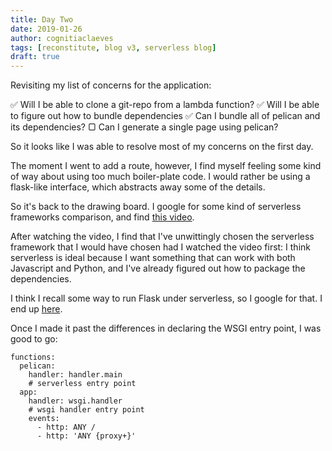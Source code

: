 ```yaml
---
title: Day Two
date: 2019-01-26
author: cognitiaclaeves
tags: [reconstitute, blog v3, serverless blog]
draft: true
---
```


Revisiting my list of concerns for the application:

&#9989; Will I be able to clone a git-repo from a lambda function?
&#9989; Will I be able to figure out how to bundle dependencies
&#9989; Can I bundle all of pelican and its dependencies?
&#x25a2; Can I generate a single page using pelican?

So it looks like I was able to resolve most of my concerns on the first day.

The moment I went to add a route, however, I find myself feeling some kind of way about using too much boiler-plate code. I would rather be using a flask-like interface, which abstracts away some of the details.

So it's back to the drawing board. I google for some kind of serverless frameworks comparison, and find [this video](https://www.youtube.com/watch?v=pj9vrE_UN4M).

After watching the video, I find that I've unwittingly chosen the serverless framework that I would have chosen had I watched the video first: I think serverless is ideal because I want something that can work with both Javascript and Python, and I've already figured out how to package the dependencies.

I think I recall some way to run Flask under serverless, so I google for that. I end up [here](https://medium.com/@Twistacz/flask-serverless-api-in-aws-lambda-the-easy-way-a445a8805028).

Once I made it past the differences in declaring the WSGI entry point, I was good to go:

	functions:
	  pelican:
	    handler: handler.main
	    # serverless entry point
	  app:
	    handler: wsgi.handler
	    # wsgi handler entry point
	    events:
	      - http: ANY /
	      - http: 'ANY {proxy+}'


<!--stackedit_data:
eyJoaXN0b3J5IjpbMTUzNTk0NzYwNiw4MTIxNDkxMTQsMTkxMz
M4NzA1MSwyMDM1MDI4ODczLC0zMzE1NjMyNTQsLTEyNjYxNTQx
OTksMjExMjE4MjEyOV19
-->
